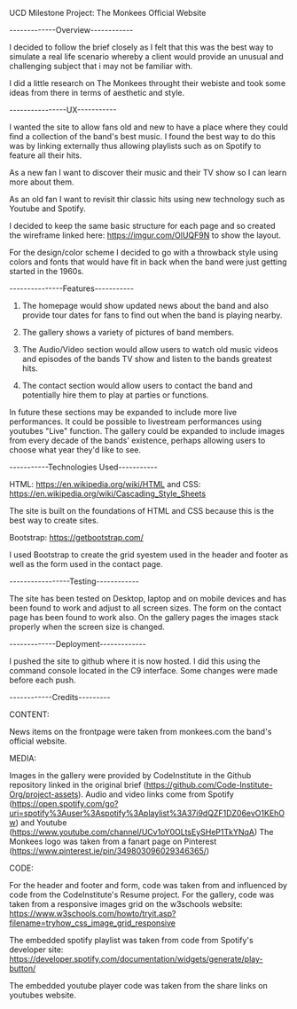 UCD Milestone Project: The Monkees Official Website

-------------Overview------------

I decided to follow the brief closely as I felt that this was the best way to 
simulate a real life scenario whereby a client would provide an unusual and 
challenging subject that i may not be familiar with.

I did a little research on The Monkees throught their webiste and took some
ideas from there in terms of aesthetic and style.

----------------UX-----------

I wanted the site to allow fans old and new to have a place where they could 
find a collection of the band's best music. I found the best way to do this was 
by linking externally thus allowing playlists such as on Spotify to feature all
their hits.

As a new fan I want to discover their music and their TV show so I can learn
more about them.

As an old fan I want to revisit thir classic hits using new technology 
such as Youtube and Spotify.

I decided to keep the same basic structure for each page and so created the
wireframe linked here: https://imgur.com/OlUQF9N to show the layout.

For the design/color scheme I decided to go with a throwback style using
colors and fonts that would have fit in back when the band were just getting
started in the 1960s.

---------------Features-----------

1. The homepage would show updated news about the band and also provide tour 
dates for fans to find out when the band is playing nearby.

2. The gallery shows a variety of pictures of band members.

3. The Audio/Video section would allow users to watch old music videos and 
episodes of the bands TV show and listen to the bands greatest hits.

4. The contact section would allow users to contact the band and potentially 
hire them to play at parties or functions.

In future these sections may be expanded to include more live performances.
It could be possible to livestream performances using youtubes "Live" function.
The gallery could be expanded to include images from every decade of the bands'
existence, perhaps allowing users to choose what year they'd like to see.

-----------Technologies Used-----------

HTML: https://en.wikipedia.org/wiki/HTML 
and CSS: https://en.wikipedia.org/wiki/Cascading_Style_Sheets

The site is built on the foundations of HTML and CSS because this is the 
best way to create sites.

Bootstrap: https://getbootstrap.com/

I used Bootstrap to create the grid syestem used in the header and footer
as well as the form used in the contact page.


-----------------Testing------------

The site has been tested on Desktop, laptop and on mobile devices and has been
found to work and adjust to all screen sizes. The form on the contact page has
been found to work also. On the gallery pages the images stack properly when
the screen size is changed.


-------------Deployment-------------

I pushed the site to github where it is now hosted. I did this using the command
console located in the C9 interface. Some changes were made before each push.

------------Credits---------

CONTENT:

News items on the frontpage were taken from monkees.com the band's official
website. 

MEDIA: 

Images in the gallery were provided by CodeInstitute in the Github
repository linked in the original brief
(https://github.com/Code-Institute-Org/project-assets).
Audio and video links come from Spotify
(https://open.spotify.com/go?uri=spotify%3Auser%3Aspotify%3Aplaylist%3A37i9dQZF1DZ06evO1KEhOw)
and Youtube (https://www.youtube.com/channel/UCv1oY0OLtsEySHeP1TkYNqA)
The Monkees logo was taken from a fanart page on Pinterest
(https://www.pinterest.ie/pin/349803096029346365/)

CODE:

For the header and footer and form, code was taken from and influenced
by code from the CodeInstitute's Resume project. For the gallery, code was 
taken from a responsive  images grid on the w3schools website:
https://www.w3schools.com/howto/tryit.asp?filename=tryhow_css_image_grid_responsive

The embedded spotify playlist was taken from code from Spotify's developer site:
https://developer.spotify.com/documentation/widgets/generate/play-button/

The embedded youtube player code was taken from the share links on 
youtubes website.